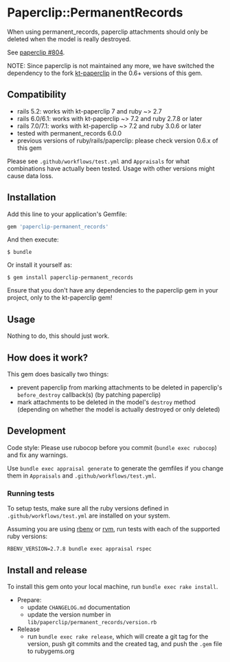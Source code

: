 # Paperclip::PermanentRecords

When using permanent_records, paperclip attachments should only be deleted
when the model is really destroyed.

See [paperclip #804](https://github.com/thoughtbot/paperclip/issues/804#issuecomment-4946231).

NOTE: Since paperclip is not maintained any more, we have switched the dependency to the fork [kt-paperclip](https://github.com/kreeti/kt-paperclip) in the 0.6+ versions of this gem.

## Compatibility

* rails 5.2: works with kt-paperclip 7 and ruby ~> 2.7
* rails 6.0/6.1: works with kt-paperclip ~> 7.2 and ruby 2.7.8 or later
* rails 7.0/7.1: works with kt-paperclip ~> 7.2 and ruby 3.0.6 or later
* tested with permanent_records 6.0.0
* previous versions of ruby/rails/paperclip: please check version 0.6.x of this gem

Please see `.github/workflows/test.yml` and `Appraisals` for what combinations have actually been tested. Usage with other versions
might cause data loss.

## Installation

Add this line to your application's Gemfile:

```ruby
gem 'paperclip-permanent_records'
```

And then execute:

    $ bundle

Or install it yourself as:

    $ gem install paperclip-permanent_records

Ensure that you don't have any dependencies to the paperclip gem in your project, only to the kt-paperclip gem!

## Usage

Nothing to do, this should just work.

## How does it work?

This gem does basically two things:

* prevent paperclip from marking attachments to be deleted in paperclip's `before_destroy` callback(s)
  (by patching paperclip)
* mark attachments to be deleted in the model's `destroy` method
  (depending on whether the model is actually destroyed or only deleted)

## Development

Code style: Please use rubocop before you commit (`bundle exec rubocop`) and fix any warnings.

Use `bundle exec appraisal generate` to generate the gemfiles if you change them in `Appraisals` and `.github/workflows/test.yml`.

### Running tests

To setup tests, make sure all the ruby versions defined in `.github/workflows/test.yml` are installed on your system.

Assuming you are using [rbenv](https://github.com/rbenv/rbenv) or [rvm](https://rvm.io/), run tests with each of the supported ruby versions:

```
RBENV_VERSION=2.7.8 bundle exec appraisal rspec
```

## Install and release

To install this gem onto your local machine, run `bundle exec rake install`.

* Prepare:
  * update `CHANGELOG.md` documentation
  * update the version number in `lib/paperclip/permanent_records/version.rb`
* Release
  * run `bundle exec rake release`, which will create a git tag for the version, push git commits and the created tag, and push the `.gem` file to rubygems.org
